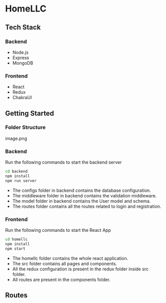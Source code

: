 # HomeLLC

## Tech Stack

### Backend
<ul>
<li>Node.js</li>
<li>Express</li>
<li>MongoDB</li>
</ul>

### Frontend
<ul>
<li>React</li>
<li>Redux</li>
<li>ChakraUI</li>
</ul>

## Getting Started
### Folder Structure
image.png


### Backend

Run the following commands to start the backend server
```sh 
cd backend
npm install
npm run server
```
* The configs folder in backend contains the database configuration.
* The middleware folder in backend contains the validation middleware.
* The model folder in backend contains the User model and schema.
* The routes folder contains all the routes related to login and registration.

### Frontend

Run the following commands to start the React App
```sh
cd homellc
npm install
npm start
```
* The homellc folder contains the whole react application.
* The src folder contains all pages and components.
* All the redux configuration is present in the redux folder inside src folder.
* All routes are present in the components folder.

## Routes


